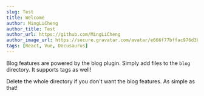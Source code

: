 ```yaml
---
slug: Test
title: Welcome
author: MingLiCheng
author_title: Test
author_url: https://github.com/MingLiCheng
author_image_url: https://secure.gravatar.com/avatar/e666f77bffac976d3bd8609450ee77b9?size=400
tags: [React, Vue, Docusaurus]
---
```


Blog features are powered by the blog plugin. Simply add files to the `blog` directory. It supports tags as well!

Delete the whole directory if you don't want the blog features. As simple as that!
